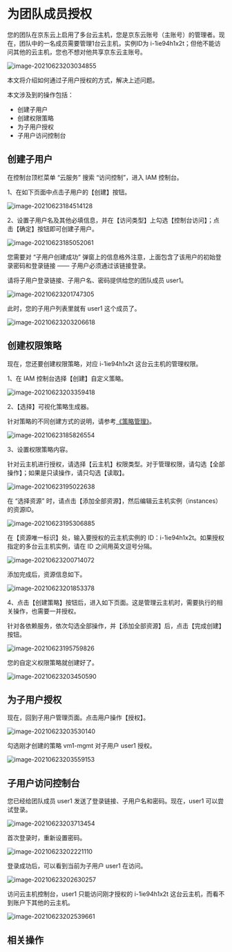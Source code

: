 # 为团队成员授权

您的团队在京东云上启用了多台云主机，您是京东云账号（主账号）的管理者。现在，团队中的一名成员需要管理1台云主机，实例ID为 i-1ie94h1x2t；但他不能访问其他的云主机，您也不想对他共享京东云主账号。

![image-20210623203034855](C:\Users\xialiwen\AppData\Roaming\Typora\typora-user-images\image-20210623203034855.png)

本文将介绍如何通过子用户授权的方式，解决上述问题。

本文涉及到的操作包括：

- 创建子用户
- 创建权限策略
- 为子用户授权
- 子用户访问控制台

## 创建子用户

在控制台顶栏菜单 “云服务” 搜索 “访问控制”，进入 IAM 控制台。

1、在如下页面中点击子用户的【创建】按钮。

![image-20210623184514128](C:\Users\xialiwen\AppData\Roaming\Typora\typora-user-images\image-20210623184514128.png)

2、设置子用户名及其他必填信息，并在【访问类型】上勾选【控制台访问】；点击【确定】按钮即可创建子用户。

![image-20210623185052061](C:\Users\xialiwen\AppData\Roaming\Typora\typora-user-images\image-20210623185052061.png)

您需要对 “子用户创建成功” 弹窗上的信息格外注意，上面包含了该用户的初始登录密码和登录链接 —— 子用户必须通过该链接登录。

请将子用户登录链接、子用户名、密码提供给您的团队成员 user1。

![image-20210623201747305](C:\Users\xialiwen\AppData\Roaming\Typora\typora-user-images\image-20210623201747305.png)

此时，您的子用户列表里就有 user1 这个成员了。

![image-20210623203206618](C:\Users\xialiwen\AppData\Roaming\Typora\typora-user-images\image-20210623203206618.png)

## 创建权限策略

现在，您还要创建权限策略，对应 i-1ie94h1x2t 这台云主机的管理权限。

1、在 IAM 控制台选择【创建】自定义策略。

![image-20210623203359418](C:\Users\xialiwen\AppData\Roaming\Typora\typora-user-images\image-20210623203359418.png)

2、【选择】可视化策略生成器。

针对策略的不同创建方式的说明，请参考[《策略管理》]()。

![image-20210623185826554](C:\Users\xialiwen\AppData\Roaming\Typora\typora-user-images\image-20210623185826554.png)

3、设置权限策略内容。

针对云主机进行授权，请选择【云主机】权限类型。对于管理权限，请勾选【全部操作】；如果是只读操作，请只勾选【读取】。

![image-20210623195022638](C:\Users\xialiwen\AppData\Roaming\Typora\typora-user-images\image-20210623195022638.png)

在 “选择资源” 时，请点击【添加全部资源】，然后编辑云主机实例（instances）的资源ID。

![image-20210623195306885](C:\Users\xialiwen\AppData\Roaming\Typora\typora-user-images\image-20210623195306885.png)

在【资源唯一标识】处，输入要授权的云主机实例的 ID：i-1ie94h1x2t。如果授权指定的多台云主机实例，请在 ID 之间用英文逗号分隔。

![image-20210623200714072](C:\Users\xialiwen\AppData\Roaming\Typora\typora-user-images\image-20210623200714072.png)

添加完成后，资源信息如下。

![image-20210623201853378](C:\Users\xialiwen\AppData\Roaming\Typora\typora-user-images\image-20210623201853378.png)

4、点击【创建策略】按钮后，进入如下页面。这是管理云主机时，需要执行的相关操作，也需要一并授权。

针对各依赖服务，依次勾选全部操作，并【添加全部资源】后，点击【完成创建】按钮。

![image-20210623195759826](C:\Users\xialiwen\AppData\Roaming\Typora\typora-user-images\image-20210623195759826.png)

您的自定义权限策略就创建好了。

![image-20210623203450590](C:\Users\xialiwen\AppData\Roaming\Typora\typora-user-images\image-20210623203450590.png)

## 为子用户授权

现在，回到子用户管理页面。点击用户操作【授权】。

![image-20210623203530140](C:\Users\xialiwen\AppData\Roaming\Typora\typora-user-images\image-20210623203530140.png)

勾选刚才创建的策略 vm1-mgmt 对子用户 user1 授权。

![image-20210623203559153](C:\Users\xialiwen\AppData\Roaming\Typora\typora-user-images\image-20210623203559153.png)

## 子用户访问控制台

您已经给团队成员 user1 发送了登录链接、子用户名和密码。现在，user1 可以尝试登录。

![image-20210623203713454](C:\Users\xialiwen\AppData\Roaming\Typora\typora-user-images\image-20210623203713454.png)

首次登录时，重新设置密码。

![image-20210623202221110](C:\Users\xialiwen\AppData\Roaming\Typora\typora-user-images\image-20210623202221110.png)

登录成功后，可以看到当前为子用户 user1 在访问。

![image-20210623202630257](C:\Users\xialiwen\AppData\Roaming\Typora\typora-user-images\image-20210623202630257.png)

访问云主机控制台，user1 只能访问刚才授权的 i-1ie94h1x2t 这台云主机，而看不到账户下其他的云主机。

![image-20210623202539661](C:\Users\xialiwen\AppData\Roaming\Typora\typora-user-images\image-20210623202539661.png)

## 相关操作

